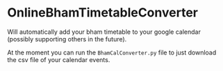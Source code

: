 # OnlineBhamTimetableConverter
Will automatically add your bham timetable to your google calendar (possibly supporting others in the future).

At the moment you can run the `BhamCalConverter.py` file to just download the csv file of your calendar events.
